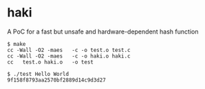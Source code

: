 # haki
A PoC for a fast but unsafe and hardware-dependent hash function

    $ make
    cc -Wall -O2 -maes   -c -o test.o test.c
    cc -Wall -O2 -maes   -c -o haki.o haki.c
    cc   test.o haki.o   -o test

    $ ./test Hello World
    9f158f8793aa2570bf2889d14c9d3d27
